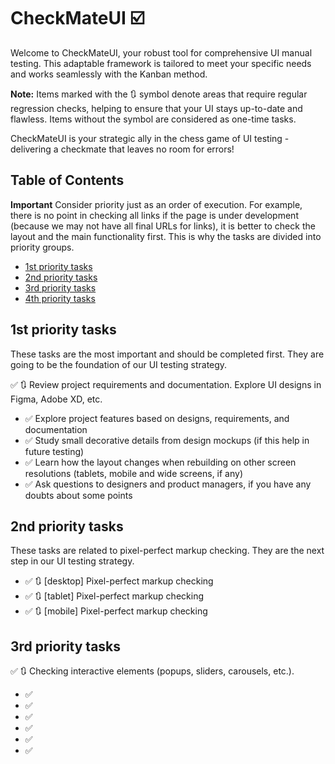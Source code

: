 # CheckMateUI ☑️

Welcome to CheckMateUI, your robust tool for comprehensive UI manual testing. This adaptable framework is tailored to meet your specific needs and works seamlessly with the Kanban method.

**Note:** Items marked with the 🔃 symbol denote areas that require regular regression checks, helping to ensure that your UI stays up-to-date and flawless. Items without the symbol are considered as one-time tasks.

CheckMateUI is your strategic ally in the chess game of UI testing - delivering a checkmate that leaves no room for errors!

## Table of Contents

**Important** Consider priority just as an order of execution. For example, there is no point in checking all links if the page is under development (because we may not have all final URLs for links), it is better to check the layout and the main functionality first. This is why the tasks are divided into priority groups.
    
- [1st priority tasks](#1st-priority-tasks)
- [2nd priority tasks](#2nd-priority-tasks)
- [3rd priority tasks](#3rd-priority-tasks)
- [4th priority tasks](#4th-priority-tasks)

## 1st priority tasks

These tasks are the most important and should be completed first. They are going to be the foundation of our UI testing strategy.

✅ 🔃 Review project requirements and documentation. Explore UI designs in Figma, Adobe XD, etc.
- ✅ Explore project features based on designs, requirements, and documentation
- ✅ Study small decorative details from design mockups (if this help in future testing) 
- ✅ Learn how the layout changes when rebuilding on other screen resolutions (tablets, mobile and wide screens, if any)
- ✅ Ask questions to designers and product managers, if you have any doubts about some points

## 2nd priority tasks

These tasks are related to pixel-perfect markup checking. They are the next step in our UI testing strategy.

- ✅ 🔃 [desktop] Pixel-perfect markup checking
- ✅ 🔃 [tablet] Pixel-perfect markup checking
- ✅ 🔃 [mobile] Pixel-perfect markup checking
    
## 3rd priority tasks

✅ 🔃 Checking interactive elements (popups, sliders, carousels, etc.).
- ✅ 
- ✅ 
- ✅ 
- ✅ 
- ✅ 
- ✅ 
